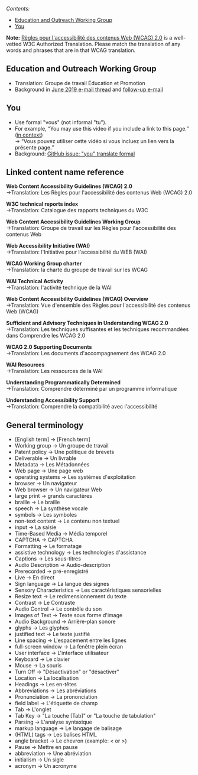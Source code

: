 _Contents:_
* [Education and Outreach Working Group](https://github.com/w3c/translation-glossaries/blob/master/fran%C3%A7ais-French.md#education-and-outreach-working-group)
* [You](https://github.com/w3c/translation-glossaries/blob/master/fran%C3%A7ais-French.md#you)

**Note:** [Règles pour l'accessibilité des contenus Web (WCAG) 2.0](https://www.w3.org/Translations/WCAG20-fr/) is a well-vetted W3C Authorized Translation. Please match the translation of any words and phrases that are in that WCAG translation.

## Education and Outreach Working Group
* Translation: Groupe de travail Éducation et Promotion
* Background in [June 2019 e-mail thread](https://lists.w3.org/Archives/Public/public-wai-translations/2019Jun/0004.html) and [follow-up e-mail](https://lists.w3.org/Archives/Public/public-wai-translations/2020Oct/0001.html)

## You
* Use formal "vous" (not informal "tu").
* For example, <q>You may use this video if you include a link to this page.</q> ([in context](https://www.w3.org/WAI/videos/standards-and-benefits/#permission))<br>-> <q>Vous pouvez utiliser cette vidéo si vous incluez un lien vers la présente page.</q>
* Background: [GitHub issue: "you" translate formal](https://github.com/w3c/wai-website/issues/123)



## Linked content name reference

**Web Content Accessibility Guidelines (WCAG) 2.0**
<br>->Translation: Les Règles pour l'accessibilité des contenus Web (WCAG) 2.0

**W3C technical reports index**
<br>->Translation: Catalogue des rapports techniques du W3C

**Web Content Accessibility Guidelines Working Group**
<br>->Translation: Groupe de travail sur les Règles pour l'accessibilité des contenus Web

**Web Accessibility Initiative (WAI)**
<br>->Translation: l'Initiative pour l'accessibilité du WEB (WAI)

**WCAG Working Group charter**
<br>->Translation: la charte du groupe de travail sur les WCAG

**WAI Technical Activity**
<br>->Translation: l'activité technique de la WAI

**Web Content Accessibility Guidelines (WCAG) Overview**
<br>->Translation: Vue d'ensemble des Règles pour l'accessibilité des contenus Web (WCAG)

**Sufficient and Advisory Techniques in Understanding WCAG 2.0**
<br>->Translation: Les techniques suffisantes et les techniques recommandées dans Comprendre les WCAG 2.0

**WCAG 2.0 Supporting Documents**
<br>->Translation: Les documents d'accompagnement des WCAG 2.0

**WAI Resources**
<br>->Translation: Les ressources de la WAI

**Understanding Programmatically Determined**
<br>->Translation: Comprendre déterminé par un programme informatique

**Understanding Accessibility Support**
<br>->Translation: Comprendre la compatibilité avec l'accessibilité


## General terminology
* [English term] -> [French term]
* Working group -> Un groupe de travail
* Patent policy -> Une politique de brevets
* Deliverable -> Un livrable
* Metadata -> Les Métadonnées
* Web page -> Une page web
* operating systems -> Les systèmes d'exploitation
* browser -> Un navigateur
* Web browser -> Un navigateur Web
* large print -> grands caractères
* braille -> Le braille
* speech -> La synthèse vocale
* symbols -> Les symboles
* non-text content -> Le contenu non textuel
* input -> La saisie
* Time-Based Media -> Média temporel
* CAPTCHA -> CAPTCHA
* Formatting -> Le formatage
* assistive technology -> Les technologies d'assistance
* Captions -> Les sous-titres
* Audio Description -> Audio-description
* Prerecorded -> pré-enregistré
* Live -> En direct
* Sign language -> La langue des signes
* Sensory Characteristics -> Les caractéristiques sensorielles
* Resize text -> Le redimensionnement du texte
* Contrast -> Le Contraste
* Audio Control -> Le contrôle du son
* Images of Text -> Texte sous forme d'image
* Audio Background -> Arrière-plan sonore
* glyphs -> Les glyphes
* justified text -> Le texte justifié
* Line spacing -> L'espacement entre les lignes
* full-screen window -> La fenêtre plein écran
* User interface -> L'interface utilisateur
* Keyboard -> Le clavier
* Mouse -> La souris
* Turn Off -> "Désactivation" or "désactiver"
* Location -> La localisation
* Headings -> Les en-têtes
* Abbreviations -> Les abréviations
* Pronunciation -> La prononciation
* field label -> L'étiquette de champ
* Tab -> L'onglet
* Tab Key -> "La touche [Tab]" or "La touche de tabulation"
* Parsing -> L'analyse syntaxique
* markup language -> Le langage de balisage
* (HTML) tags -> Les balises HTML
* angle bracket -> Le chevron      (example: < or >)
* Pause -> Mettre en pause
* abbreviation -> Une abréviation
* initialism -> Un sigle
* acronym -> Un acronyme
